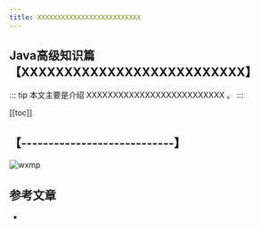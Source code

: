 ```yaml
---
title: XXXXXXXXXXXXXXXXXXXXXXXXXX
---
```


## Java高级知识篇【XXXXXXXXXXXXXXXXXXXXXXXXXX】

::: tip
本文主要是介绍 XXXXXXXXXXXXXXXXXXXXXXXXXX 。
:::

[[toc]]

## 【----------------------------】
<img class= "zoom-custom-imgs" :src="$withBase('/assets/img/java/juc/intro-1.png')" alt="wxmp">



## 参考文章
* 